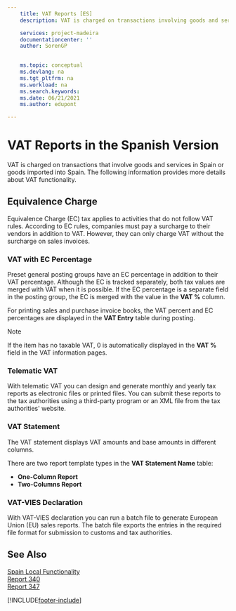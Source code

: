 ```yaml
---
    title: VAT Reports [ES]
    description: VAT is charged on transactions involving goods and services in Spain or goods imported into Spain. The following provides details about VAT functionality.

    services: project-madeira 
    documentationcenter: ''
    author: SorenGP

    
    ms.topic: conceptual
    ms.devlang: na
    ms.tgt_pltfrm: na
    ms.workload: na
    ms.search.keywords:
    ms.date: 06/21/2021
    ms.author: edupont

---
```

# VAT Reports in the Spanish Version
VAT is charged on transactions that involve goods and services in Spain or goods imported into Spain. The following information provides more details about VAT functionality.  

## Equivalence Charge  
Equivalence Charge (EC) tax applies to activities that do not follow VAT rules. According to EC rules, companies must pay a surcharge to their vendors in addition to VAT. However, they can only charge VAT without the surcharge on sales invoices.  

### VAT with EC Percentage  
Preset general posting groups have an EC percentage in addition to their VAT percentage. Although the EC is tracked separately, both tax values are merged with VAT when it is possible. If the EC percentage is a separate field in the posting group, the EC is merged with the value in the **VAT %** column.  

For printing sales and purchase invoice books, the VAT percent and EC percentages are displayed in the **VAT Entry** table during posting.  

> [!NOTE]  
>  If the item has no taxable VAT, 0 is automatically displayed in the **VAT %** field in the VAT information pages.  

### Telematic VAT  
With telematic VAT you can design and generate monthly and yearly tax reports as electronic files or printed files. You can submit these reports to the tax authorities using a third-party program or an XML file from the tax authorities' website.  

### VAT Statement  
The VAT statement displays VAT amounts and base amounts in different columns.  

There are two report template types in the **VAT Statement Name** table:  

- **One-Column Report**  
- **Two-Columns Report**  

### VAT-VIES Declaration  
With VAT-VIES declaration you can run a batch file to generate European Union (EU) sales reports. The batch file exports the entries in the required file format for submission to customs and tax authorities.  

## See Also  
 [Spain Local Functionality](spain-local-functionality.md)   
 [Report 340](report-340.md)   
 [Report 347](report-347.md)


[!INCLUDE[footer-include](../../includes/footer-banner.md)]